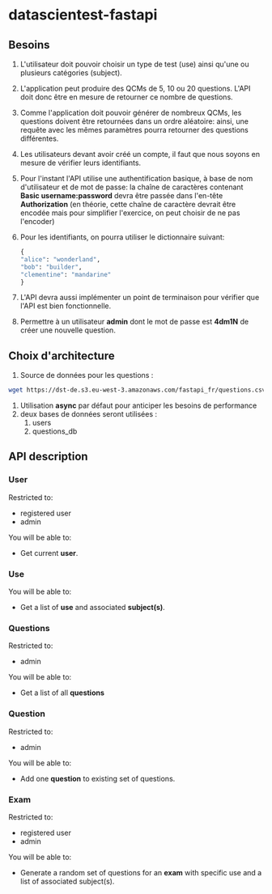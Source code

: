 # datascientest-fastapi

## Besoins

1. L'utilisateur doit pouvoir choisir un type de test (use) ainsi qu'une ou plusieurs catégories (subject).
1. L'application peut produire des QCMs de 5, 10 ou 20 questions. L'API doit donc être en mesure de retourner ce nombre de questions.
1. Comme l'application doit pouvoir générer de nombreux QCMs, les questions doivent être retournées dans un ordre aléatoire: ainsi, une requête avec les mêmes paramètres pourra retourner des questions différentes.
1. Les utilisateurs devant avoir créé un compte, il faut que nous soyons en mesure de vérifier leurs identifiants.
1. Pour l'instant l'API utilise une authentification basique, à base de nom d'utilisateur et de mot de passe: la chaîne de caractères contenant **Basic username:password** devra être passée dans l'en-tête **Authorization** (en théorie, cette chaîne de caractère devrait être encodée mais pour simplifier l'exercice, on peut choisir de ne pas l'encoder)
1. Pour les identifiants, on pourra utiliser le dictionnaire suivant:

    ```python
    {
    "alice": "wonderland",
    "bob": "builder",
    "clementine": "mandarine"
    }
    ```

1. L'API devra aussi implémenter un point de terminaison pour vérifier que l'API est bien fonctionnelle.
1. Permettre à un utilisateur **admin** dont le mot de passe est **4dm1N** de créer une nouvelle question.

## Choix d'architecture

1. Source de données pour les questions :

```bash
wget https://dst-de.s3.eu-west-3.amazonaws.com/fastapi_fr/questions.csv
```

1. Utilisation **async** par défaut pour anticiper les besoins de performance
1. deux bases de données seront utilisées :
    1. users
    1. questions_db

## API description

### User

Restricted to:

* registered user
* admin

You will be able to:

* Get current **user**.

### Use

You will be able to:

* Get a list of **use** and associated **subject(s)**.

### Questions

Restricted to:

* admin

You will be able to:

* Get a list of all **questions**

### Question

Restricted to:

* admin

You will be able to:

* Add one **question** to existing set of questions.

### Exam

Restricted to:

* registered user
* admin

You will be able to:

* Generate a random set of questions for an **exam** with specific use and a list of associated subject(s).
